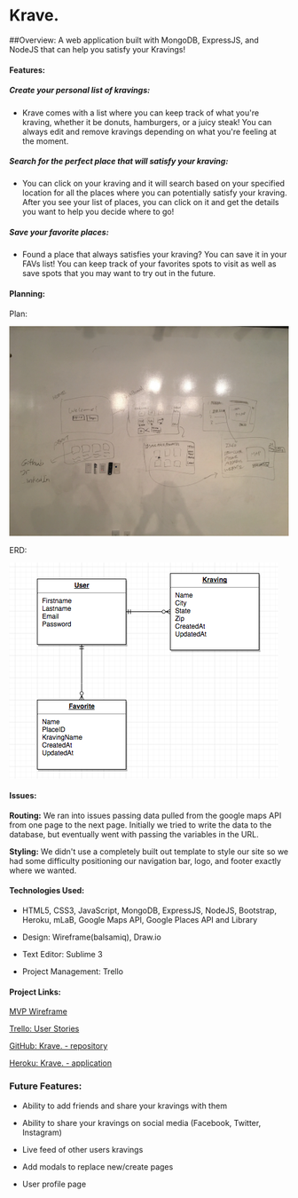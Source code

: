 # Krave.

##Overview:
A web application built with MongoDB, ExpressJS, and NodeJS that can help you satisfy your Kravings!

#### Features:
##### Create your personal list of kravings:
- Krave comes with a list where you can keep track of what you're kraving, whether it be donuts, hamburgers, or a juicy steak!  You can always edit and remove kravings depending on what you're feeling at the moment.

##### Search for the perfect place that will satisfy your kraving:
- You can click on your kraving and it will search based on your specified location for all the places where you can potentially satisfy your kraving.  After you see your list of places, you can click on it and get the details you want to help you decide where to go!

##### Save your favorite places:
- Found a place that always satisfies your kraving? You can save it in your FAVs list! You can keep track of your favorites spots to visit as well as save spots that you may want to try out in the future.

#### Planning:

Plan: 

![Alt Image Text](krave_plan.jpg "Screenshot")

ERD: 

![Alt Image Text](krave_erd.png)


#### Issues:

**Routing:**
We ran into issues passing data pulled from the google maps API from one page to the next page.  Initially we tried to write the data to the database, but eventually went with passing the variables in the URL.

**Styling:**
We didn't use a completely built out template to style our site so we had some difficulty positioning our navigation bar, logo, and footer exactly where we wanted.

#### Technologies Used:
- HTML5, CSS3, JavaScript, MongoDB, ExpressJS, NodeJS, Bootstrap, Heroku, mLaB, Google Maps API, Google Places API and Library

- Design: Wireframe(balsamiq), Draw.io

- Text Editor: Sublime 3

- Project Management: Trello

#### Project Links:

[MVP Wireframe](https://trello.com/c/IOnBtHHS/6-designing)

[Trello: User Stories](https://trello.com/b/6oJBfopN/project-3#)

[GitHub: Krave. - repository](https://github.com/HAESOL87/Krave)

[Heroku: Krave. - application](https://krave.herokuapp.com/)

### Future Features:

- Ability to add friends and share your kravings with them

- Ability to share your kravings on social media (Facebook, Twitter, Instagram)

- Live feed of other users kravings

- Add modals to replace new/create pages

- User profile page